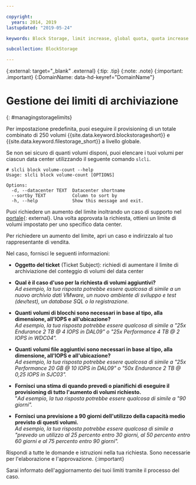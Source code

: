 ```yaml
---

copyright:
  years: 2014, 2019
lastupdated: "2019-05-24"

keywords: Block Storage, limit increase, global quota, quota increase

subcollection: BlockStorage

---
```

{:external: target="_blank" .external}
{:tip: .tip}
{:note: .note}
{:important: .important}
{:DomainName: data-hd-keyref="DomainName"}

# Gestione dei limiti di archiviazione
{: #managingstoragelimits}

Per impostazione predefinita, puoi eseguire il provisioning di un totale combinato di 250 volumi {{site.data.keyword.blockstorageshort}} e {{site.data.keyword.filestorage_short}} a livello globale.

Se non sei sicuro di quanti volumi disponi, puoi elencare i tuoi volumi per ciascun data center utilizzando il seguente comando `slcli`.
```
# slcli block volume-count --help
Usage: slcli block volume-count [OPTIONS]

Options:
  -d, --datacenter TEXT  Datacenter shortname
  --sortby TEXT          Column to sort by
  -h, --help             Show this message and exit.
```

Puoi richiedere un aumento del limite inoltrando un caso di supporto nel [portale](https://{DomainName}/unifiedsupport/cases/add){: external}. Una volta approvata la richiesta, ottieni un limite di volumi impostato per uno specifico data center.  

Per richiedere un aumento del limite, apri un caso e indirizzalo al tuo rappresentante di vendita.

Nel caso, fornisci le seguenti informazioni:

- **Oggetto del ticket** (Ticket Subject): richiedi di aumentare il limite di archiviazione del conteggio di volumi del data center

- **Qual è il caso d'uso per la richiesta di volumi aggiuntivi?** <br />
*Ad esempio, la tua risposta potrebbe essere qualcosa di simile a un nuovo archivio dati VMware, un nuovo ambiente di sviluppo e test (dev/test), un database SQL o la registrazione.*

- **Quanti volumi di blocchi sono necessari in base al tipo, alla dimensione, all'IOPS e all'ubicazione?** <br />
*Ad esempio, la tua risposta potrebbe essere qualcosa di simile a "25x Endurance 2 TB @ 4 IOPS in DAL09" o "25x Performance 4 TB @ 2 IOPS in WDC04".*

- **Quanti volumi file aggiuntivi sono necessari in base al tipo, alla dimensione, all'IOPS e all'ubicazione?** <br />
*Ad esempio, la tua risposta potrebbe essere qualcosa di simile a "25x Performance 20 GB @ 10 IOPS in DAL09" o "50x Endurance 2 TB @ 0,25 IOPS in SJC03".*

- **Fornisci una stima di quando prevedi o pianifichi di eseguire il provisioning di tutto l'aumento di volumi richiesto.** <br />
 "*Ad esempio, la tua risposta potrebbe essere qualcosa di simile a "90 giorni".*

- **Fornisci una previsione a 90 giorni dell'utilizzo della capacità medio previsto di questi volumi.** <br />
*Ad esempio, la tua risposta potrebbe essere qualcosa di simile a "prevedo un utilizzo al 25 percento entro 30 giorni, al 50 percento entro 60 giorni e al 75 percento entro 90 giorni".*

Rispondi a tutte le domande e istruzioni nella tua richiesta. Sono necessarie per l'elaborazione e l'approvazione.
{:important}

Sarai informato dell'aggiornamento dei tuoi limiti tramite il processo del caso.
